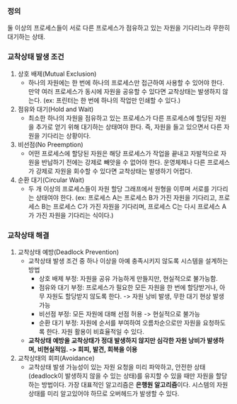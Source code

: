 
### 정의

둘 이상의 프로세스들이 서로 다른 프로세스가 점유하고 있는 자원을 기다리느라 무한히 대기하는 상태.

### 교착상태 발생 조건

1. 상호 배제(Mutual Exclusion)
	- 하나의 자원에는 한 번에 하나의 프로세스만 접근하여 사용할 수 있어야 한다. 만약 여러 프로세스가 동시에 자원을 공유할 수 있다면 교착상태는 발생하지 않는다. (ex: 프린터는 한 번에 하나의 작업만 인쇄할 수 있다.)
2. 점유와 대기(Hold and Wait)
	- 최소한 하나의 자원을 점유하고 있는 프로세스가 다른 프로세스에 할당된 자원을 추가로 얻기 위해 대기하는 상태여야 한다. 즉, 자원을 들고 있으면서 다른 자원을 기다리는 상황이다.
3. 비선점(No Preemption)
	- 어떤 프로세스에 할당된 자원은 해당 프로세스가 작업을 끝내고 자발적으로 자원을 반납하기 전에는 강제로 빼앗을 수 없어야 한다. 운영체제나 다른 프로세스가 강제로 자원을 회수할 수 있다면 교착상태는 발생하기 어렵다.
4. 순환 대기(Circular Wait)
	- 두 개 이상의 프로세스들이 자원 할당 그래프에서 원형을 이루며 서로를 기다리는 상태여야 한다. (ex: 프로세스 A는 프로세스 B가 가진 자원을 기다리고, 프로세스 B는 프로세스 C가 가진 자원을 기다리며, 프로세스 C는 다시 프로세스 A가 가진 자원을 기다리는 식이다.)

### 교착상태 해결

1. 교착상태 예방(Deadlock Prevention)
	- 교착상태 발생 조건 중 하나 이상을 아예 충족시키지 않도록 시스템을 설계하는 방법
		- 상호 배제 부정: 자원을 공유 가능하게 만들지만, 현실적으로 불가능함.
		- 점유와 대기 부정: 프로세스가 필요한 모든 자원을 한 번에 할당받거나, 아무 자원도 할당받지 않도록 한다. -> 자원 낭비 발생, 무한 대기 현상 발생 가능
		- 비선점 부정: 모든 자원에 대해 선점 허용 -> 현실적으로 불가능
		- 순환 대기 부정: 자원에 순서를 부여하여 오름차순으로만 자원을 요청하도록 한다. 자원 활용이 비효율적일 수 있다.
	- **교착상태 예방을 교착상태가 정대 발생하지 않지만 심각한 자원 낭비가 발생하며, 비현실적임. -> 회피, 발견, 회복을 이용**
2. 교착상태의 회피(Avoidance)
	- 교착상태 발생 가능성이 있는 자원 요청을 미리 파악하고, 안전한 상태(deadlock이 발생하지 않을 수 있는 상태)를 유지할 수 있을 때만 자원을 할당하는 방법이다. 가장 대표적인 알고리즘은 **은행원 알고리즘**이다. 시스템의 자원 상태를 미리 알고있어야 하므로 오버헤드가 발생할 수 있다.